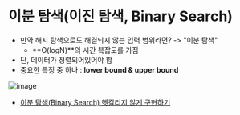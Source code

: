 
# 이분 탐색(이진 탐색, Binary Search)
- 만약 해시 탐색으로도 해결되지 않는 입력 범위라면? -> "이분 탐색"
  - **O(logN)**의 시간 복잡도를 가짐
- 단, 데이터가 정렬되어있어야 함 
- 중요한 특징 중 하나 : **lower bound & upper bound**

![image](https://github.com/AAISSJ/AlgorithmStudy/assets/76966915/2c82b3c6-9b48-4039-baf8-bd4bce696379)

- [이분 탐색(Binary Search) 헷갈리지 않게 구현하기 ](https://www.acmicpc.net/blog/view/109)
